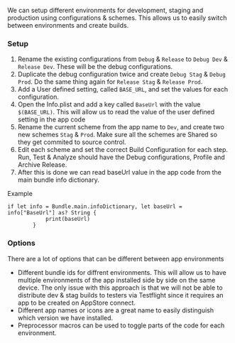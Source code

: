We can setup different environments for development, staging and production using configurations & schemes. This allows us to easily switch between environments and create builds.

### Setup

1. Rename the existing configurations from `Debug` & `Release` to `Debug Dev` & `Release Dev`. These will be the debug configurations.
2. Duplicate the debug configuration twice and create `Debug Stag` & `Debug Prod`. Do the same thing again for `Release Stag` & `Release Prod`.
3. Add a User defined setting, called `BASE_URL`, and set the values for each configuration.
4. Open the Info.plist and add a key called `BaseUrl` with the value `$(BASE_URL)`. This will allow us to read the value of the user defined setting in the app code
5. Rename the current scheme from the app name to `Dev`, and create two new schemes `Stag` & `Prod`. Make sure all the schemes are Shared so they get commited to source control.
6. Edit each scheme and set the correct Build Configuration for each step. Run, Test & Analyze should have the Debug configurations, Profile and Archive Release.
7. After this is done we can read baseUrl value in the app code from the main bundle info dictionary.

Example

```
if let info = Bundle.main.infoDictionary, let baseUrl = info["BaseUrl"] as? String {
            print(baseUrl)
        }
```

### Options

There are a lot of options that can be different between app environments

- Different bundle ids for diffrent environments. This will allow us to have multiple environments of the app installed side by side on the same device. The only issue with this approach is that we will not be able to distribute dev & stag builds to testers via Testflight since it requires an app to be created on AppStore connect.
- Different app names or icons are a great name to easily distinguish which version we have installed.
- Preprocessor macros can be used to toggle parts of the code for each environment.
